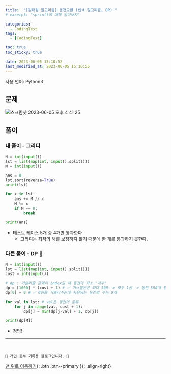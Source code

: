 ```yaml
---
title:  "[김태원 알고리즘] 동전교환 (냅색 알고리즘, DP) "
# excerpt: "sprintf에 대해 알아보자"

categories:
  - CodingTest
tags:
  - [CodingTest]

toc: true
toc_sticky: true
 
date: 2023-06-05 15:10:52
last_modified_at: 2023-06-05 15:10:55
---
```


사용 언어: Python3

## 문제
![스크린샷 2023-06-05 오후 4 41 25](https://github.com/minju412/jenkins-test/assets/59405576/95cfc765-ef76-43b3-8cc7-bce79ffc2a75)


## 풀이
### 내 풀이 - 그리디
```py
N = int(input())
lst = list(map(int, input().split()))
M = int(input())

ans = 0
lst.sort(reverse=True)
print(lst)

for x in lst:
    ans += M // x
    M %= x
    if M == 0:
        break

print(ans)
```
- 테스트 케이스 5개 중 4개만 통과한다
  - 그리디는 최적의 해를 보장하지 않기 때문에 한 개를 통과하지 못한다.



### 다른 풀이 - DP 🌟
```py
N = int(input())
lst = list(map(int, input().split()))
cost = int(input())

# dp : 거슬러줄 금액이 index일 때 동전의 최소 "개수"
dp = [1000] * (cost + 1) # ✅ 거스름돈은 최대 500 -> 모두 1원 -> 동전 500개 필요 -> 넉넉히 1000으로 초기화
dp[0] = 0 # ✅ 0원을 거슬러주는데 사용되는 동전의 수는 0개

for val in lst: # val은 동전의 종류
    for j in range(val, cost + 1):
        dp[j] = min(dp[j-val] + 1, dp[j])

print(dp[M])
```
- 정답!








***
<br>


    💛 개인 공부 기록용 블로그입니다. 👻

[맨 위로 이동하기](#){: .btn .btn--primary }{: .align-right}